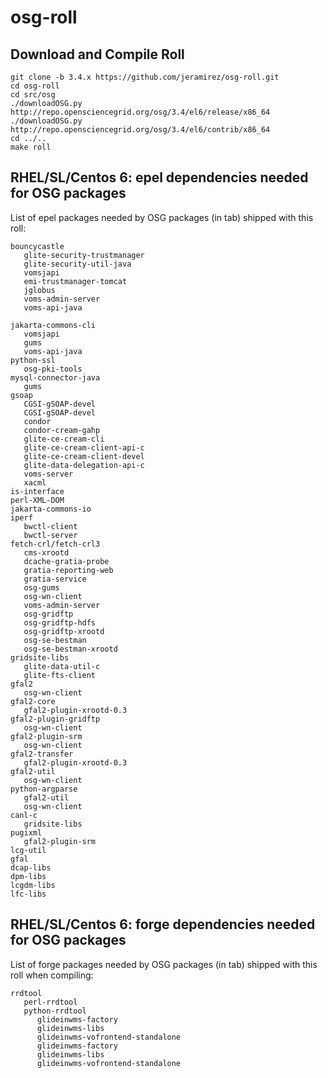 osg-roll
========

Download and Compile Roll
-------------------------

```shell
git clone -b 3.4.x https://github.com/jeramirez/osg-roll.git
cd osg-roll
cd src/osg
./downloadOSG.py http://repo.opensciencegrid.org/osg/3.4/el6/release/x86_64
./downloadOSG.py http://repo.opensciencegrid.org/osg/3.4/el6/contrib/x86_64
cd ../..
make roll
```

RHEL/SL/Centos 6: epel dependencies needed for OSG packages
-----------------------------------------------------------

List of epel packages needed by OSG packages (in tab) shipped with this roll:

```shel
bouncycastle
   glite-security-trustmanager
   glite-security-util-java
   vomsjapi
   emi-trustmanager-tomcat
   jglobus
   voms-admin-server
   voms-api-java

jakarta-commons-cli
   vomsjapi
   gums
   voms-api-java
python-ssl
   osg-pki-tools
mysql-connector-java
   gums
gsoap
   CGSI-gSOAP-devel
   CGSI-gSOAP-devel
   condor
   condor-cream-gahp
   glite-ce-cream-cli
   glite-ce-cream-client-api-c
   glite-ce-cream-client-devel
   glite-data-delegation-api-c
   voms-server
   xacml
is-interface
perl-XML-DOM
jakarta-commons-io
iperf
   bwctl-client
   bwctl-server
fetch-crl/fetch-crl3
   cms-xrootd
   dcache-gratia-probe
   gratia-reporting-web
   gratia-service
   osg-gums
   osg-wn-client
   voms-admin-server
   osg-gridftp
   osg-gridftp-hdfs
   osg-gridftp-xrootd
   osg-se-bestman
   osg-se-bestman-xrootd
gridsite-libs
   glite-data-util-c
   glite-fts-client
gfal2
   osg-wn-client
gfal2-core
   gfal2-plugin-xrootd-0.3
gfal2-plugin-gridftp
   osg-wn-client
gfal2-plugin-srm
   osg-wn-client
gfal2-transfer
   gfal2-plugin-xrootd-0.3
gfal2-util
   osg-wn-client
python-argparse
   gfal2-util
   osg-wn-client
canl-c
   gridsite-libs
pugixml
   gfal2-plugin-srm
lcg-util
gfal
dcap-libs
dpm-libs
lcgdm-libs
lfc-libs
```

RHEL/SL/Centos 6: forge dependencies needed for OSG packages
-----------------------------------------------------------

List of forge packages needed by OSG packages (in tab) shipped with this roll when compiling:

```shel
rrdtool
   perl-rrdtool
   python-rrdtool
      glideinwms-factory
      glideinwms-libs
      glideinwms-vofrontend-standalone
      glideinwms-factory
      glideinwms-libs
      glideinwms-vofrontend-standalone
```
